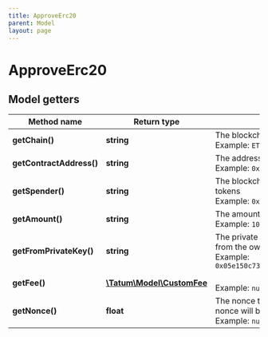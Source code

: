 ```yaml
---
title: ApproveErc20
parent: Model
layout: page
---
```


# ApproveErc20

## Model getters

Method name | Return type | Description | Notes
------------ | ------------- | ------------- | -------------
**getChain()** | **string** | The blockchain to work with <br>Example: `ETH` |
**getContractAddress()** | **string** | The address of the smart contract <br>Example: `0x687422eEA2cB73B5d3e242bA5456b782919AFc85` |
**getSpender()** | **string** | The blockchain address to be allowed to transfer or burn the fungible tokens <br>Example: `0x687422eEA2cB73B5d3e242bA5456b782919AFc85` |
**getAmount()** | **string** | The amount of the tokens allowed to be transferred or burnt <br>Example: `100000` |
**getFromPrivateKey()** | **string** | The private key of the smart contract's owner; the fee will be deducted from the owner's address <br>Example: `0x05e150c73f1920ec14caa1e0b6aa09940899678051a78542840c2668ce5080c2` |
**getFee()** | [**\Tatum\Model\CustomFee**](../CustomFee) |  <br>Example: `null` | [optional]
**getNonce()** | **float** | The nonce to be set to the transaction; if not present, the last known nonce will be used <br>Example: `null` | [optional]

